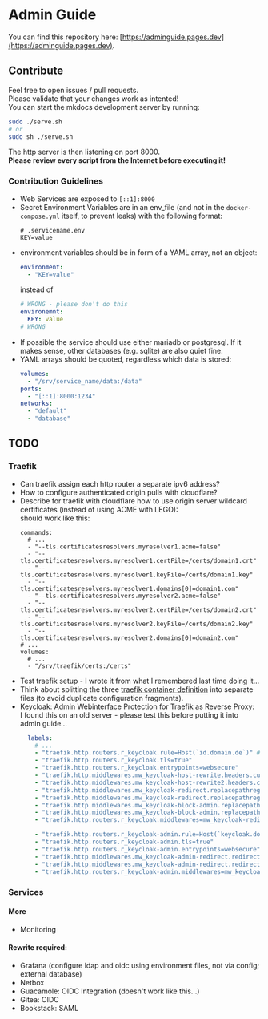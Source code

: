 # Admin Guide
You can find this repository here: [https://adminguide.pages.dev](https://adminguide.pages.dev).

## Contribute
Feel free to open issues / pull requests.  
Please validate that your changes work as intented!  
You can start the mkdocs development server by running:
```bash
sudo ./serve.sh
# or
sudo sh ./serve.sh
```
The http server is then listening on port 8000.  
**Please review every script from the Internet before executing it!**

### Contribution Guidelines
* Web Services are exposed to `[::1]:8000`
* Secret Environment Variables are in an env_file (and not in the `docker-compose.yml` itself, to prevent leaks) with the following format:
  ```shell
  # .servicename.env
  KEY=value
  ```
* environment variables should be in form of a YAML array, not an object:
  ```yaml
  environment:
    - "KEY=value"
  ```
  instead of
  ```yaml
  # WRONG - please don't do this
  environemnt:
    KEY: value
  # WRONG
  ```
* If possible the service should use either mariadb or postgresql.
  If it makes sense, other databases (e.g. sqlite) are also quiet fine.
* YAML arrays should be quoted, regardless which data is stored:
  ```yaml
  volumes:
    - "/srv/service_name/data:/data"
  ports:
    - "[::1]:8000:1234"
  networks:
    - "default"
    - "database"
  ```

## TODO
### Traefik
* Can traefik assign each http router a separate ipv6 address?
* How to configure authenticated origin pulls with cloudflare?
* Describe for traefik with cloudflare how to use origin server wildcard certificates (instead of using ACME with LEGO):  
  should work like this:
  ```shell
  commands:
    # ...
    - "--tls.certificatesresolvers.myresolver1.acme=false"
    - "--tls.certificatesresolvers.myresolver1.certFile=/certs/domain1.crt"
    - "--tls.certificatesresolvers.myresolver1.keyFile=/certs/domain1.key"
    - "--tls.certificatesresolvers.myresolver1.domains[0]=domain1.com"
    - "--tls.certificatesresolvers.myresolver2.acme=false"
    - "--tls.certificatesresolvers.myresolver2.certFile=/certs/domain2.crt"
    - "--tls.certificatesresolvers.myresolver2.keyFile=/certs/domain2.key"
    - "--tls.certificatesresolvers.myresolver2.domains[0]=domain2.com"
  # ...
  volumes:
    # ...
    - "/srv/traefik/certs:/certs"
  ```
* Test traefik setup - I wrote it from what I remembered last time doing it...
* Think about splitting the three [traefik container definition](./docs/installation/) into separate files (to avoid duplicate configuration fragments).
* Keycloak: Admin Webinterface Protection for Traefik as Reverse Proxy:  
  I found this on an old server - please test this before putting it into admin guide...
  ```yaml
    labels:
      # ...
      - "traefik.http.routers.r_keycloak.rule=Host(`id.domain.de`)" # <- edit (user interface)
      - "traefik.http.routers.r_keycloak.tls=true"
      - "traefik.http.routers.r_keycloak.entrypoints=websecure"
      - "traefik.http.middlewares.mw_keycloak-host-rewrite.headers.customrequestheaders.Host=id.domain.de" # <- edit
      - "traefik.http.middlewares.mw_keycloak-host-rewrite2.headers.customrequestheaders.X-Forwarded-Host=id.domain.de" # <- edit
      - "traefik.http.middlewares.mw_keycloak-redirect.replacepathregex.regex=^\/auth\/$$"
      - "traefik.http.middlewares.mw_keycloak-redirect.replacepathregex.replacement=/auth/realms/main/account/" # <- edit
      - "traefik.http.middlewares.mw_keycloak-block-admin.replacepathregex.regex=^\/auth\/admin\/$$"
      - "traefik.http.middlewares.mw_keycloak-block-admin.replacepathregex.replacement=/auth/realms/master/account/" # <- edit
      - "traefik.http.routers.r_keycloak.middlewares=mw_keycloak-redirect@docker,mw_keycloak-block-admin@docker,mw_keycloak-host-rewrite@docker,mw_keycloak-host-rewrite2@docker"

      - "traefik.http.routers.r_keycloak-admin.rule=Host(`keycloak.domain.de`)" # <- edit (admin interface)
      - "traefik.http.routers.r_keycloak-admin.tls=true"
      - "traefik.http.routers.r_keycloak-admin.entrypoints=websecure"
      - "traefik.http.middlewares.mw_keycloak-admin-redirect.redirectregex.regex=^https:\/\/keycloak.domain.de\/?$$" # <- edit
      - "traefik.http.middlewares.mw_keycloak-admin-redirect.redirectregex.replacement=https://keycloak.domain.de/auth/admin/" # <- edit
      - "traefik.http.routers.r_keycloak-admin.middlewares=mw_keycloak-admin-redirect@docker"

  ```

### Services
#### More
* Monitoring

#### Rewrite required:
* Grafana (configure ldap and oidc using environment files, not via config; external database)
* Netbox
* Guacamole: OIDC Integration (doesn't work like this...)
* Gitea: OIDC
* Bookstack: SAML